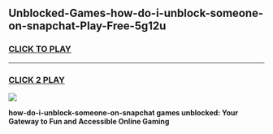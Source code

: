 
## Unblocked-Games-how-do-i-unblock-someone-on-snapchat-Play-Free-5g12u
<h3>
<a href="https://premium76.site?title=how-do-i-unblock-someone-on-snapchat&ref=21A">CLICK TO PLAY</a></h3>
<hr>

<h3>
<a href="https://premium76.site?title=how-do-i-unblock-someone-on-snapchat&ref=21A">CLICK 2 PLAY</a>
  
</h3>

<a href="https://premium76.site?title=how-do-i-unblock-someone-on-snapchat&ref=21A"><img src="https://clearcache.store/games.png"></a>


**how-do-i-unblock-someone-on-snapchat games unblocked: Your Gateway to Fun and Accessible Online Gaming**
